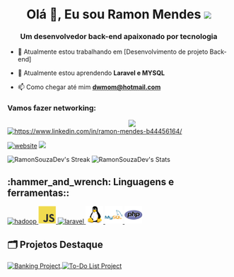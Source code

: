 <h1 align="center">Olá 👋, Eu sou Ramon Mendes  <img src="https://media.giphy.com/media/12oufCB0MyZ1Go/giphy.gif" width="50"></h1> 
<h3 align="center">Um desenvolvedor back-end apaixonado por tecnologia</h3>

- 🔭 Atualmente estou trabalhando em [Desenvolvimento de projeto Back-end]

- 🌱 Atualmente estou aprendendo **Laravel e MYSQL**

- 📫 Como chegar até mim **dwmom@hotmail.com**

<h3 align="left">Vamos fazer networking:</h3>

<img align='right' src="https://media.giphy.com/media/M9gbBd9nbDrOTu1Mqx/giphy.gif" width="230">

</a>
</em></p>

<p align="left">
<a href="https://linkedin.com/in/https://www.linkedin.com/in/ramon-mendes-b44456164/" target="blank"><img align="center" src="https://raw.githubusercontent.com/rahuldkjain/github-profile-readme-generator/master/src/images/icons/Social/linked-in-alt.svg" alt="https://www.linkedin.com/in/ramon-mendes-b44456164/" height="30" width="40" /></a>
</p>

[![website](https://img.shields.io/badge/Website-46a2f1.svg?&style=flat-square&logo=Google-Chrome&logoColor=white&link=https://anmolsingh.me/)](https://ramon-developer.com/)
![](https://visitor-badge.glitch.me/badge?page_id=anmol098.anmol098)

![RamonSouzaDev's Streak](https://github-readme-streak-stats.herokuapp.com/?user=RamonSouzaDev&theme=gruvbox&hide_border=false)
![RamonSouzaDev's Stats](https://github-readme-stats.vercel.app/api?username=RamonSouzaDev&theme=gruvbox&show_icons=true&hide_border=false&count_private=true)

<h2 align="left">:hammer_and_wrench: Linguagens e ferramentas::</h2>
<a href="https://hadoop.apache.org/" target="_blank" rel="noreferrer"> 
   <img src="https://www.vectorlogo.zone/logos/apache_hadoop/apache_hadoop-icon.svg" alt="hadoop" width="40" height="40"/> 
</a> 
<a href="https://developer.mozilla.org/en-US/docs/Web/JavaScript" target="_blank" rel="noreferrer"> 
   <img src="https://raw.githubusercontent.com/devicons/devicon/master/icons/javascript/javascript-original.svg" alt="javascript" width="40" height="40"/> 
</a> 
<a href="https://laravel.com/" target="_blank" rel="noreferrer"> 
   <img src="https://www.vectorlogo.zone/logos/laravel/laravel-icon.svg" alt="laravel" width="40" height="40"/> 
</a> 
<a href="https://www.linux.org/" target="_blank" rel="noreferrer"> 
   <img src="https://raw.githubusercontent.com/devicons/devicon/master/icons/linux/linux-original.svg" alt="linux" width="40" height="40"/> 
</a> 
<a href="https://www.mysql.com/" target="_blank" rel="noreferrer"> 
   <img src="https://raw.githubusercontent.com/devicons/devicon/master/icons/mysql/mysql-original-wordmark.svg" alt="mysql" width="40" height="40"/> 
</a> 
<a href="https://www.php.net" target="_blank" rel="noreferrer"> 
   <img src="https://raw.githubusercontent.com/devicons/devicon/master/icons/php/php-original.svg" alt="php" width="40" height="40"/> 
</a>



## 🗂️ Projetos Destaque 

<a href="https://github.com/RamonSouzaDev/banking">
  <img align="center" src="https://github-readme-stats.vercel.app/api/pin/?username=RamonSouzaDev&repo=banking&show_icons=true&line_height=27&title_color=6aa6f8&text_color=8a919a&icon_color=6aa6f8&bg_color=22272e" alt="Banking Project" />
</a>

<a href="https://github.com/RamonSouzaDev/To-Do-List">
  <img align="center" src="https://github-readme-stats.vercel.app/api/pin/?username=RamonSouzaDev&repo=To-Do-List&show_icons=true&line_height=27&title_color=6aa6f8&text_color=8a919a&icon_color=6aa6f8&bg_color=22272e" alt="To-Do List Project" />
</a>

